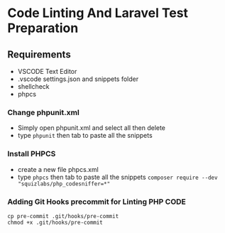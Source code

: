 # Code Linting And Laravel Test Preparation


## Requirements
- VSCODE Text Editor
- .vscode settings.json and snippets folder
- shellcheck
- phpcs

### Change phpunit.xml
- Simply open phpunit.xml and select all then delete
- type `phpunit` then tab to paste all the snippets

### Install PHPCS
- create a new file phpcs.xml
- type `phpcs` then tab to paste all the snippets
`composer require --dev "squizlabs/php_codesniffer=*"`

### Adding Git Hooks precommit for Linting PHP CODE

```
cp pre-commit .git/hooks/pre-commit
chmod +x .git/hooks/pre-commit
```
